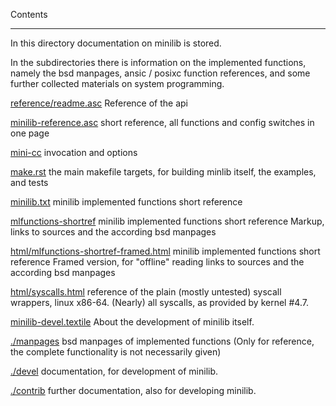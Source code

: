 Contents
________

In this directory documentation on minilib is stored.

In the subdirectories there is information on the implemented functions,
namely the bsd manpages, ansic / posixc function references,
and some further collected materials on system programming.

[reference/readme.asc](./reference)
Reference of the api

[minilib-reference.asc](minilib-reference.asc)
short reference, all functions and config switches in one page

[mini-cc](mini-cc.rst)
invocation and options

[make.rst](make.rst)
the main makefile targets, for building minlib itself, the examples, and tests 

[minilib.txt](minilib.txt)
minilib implemented functions short reference

[mlfunctions-shortref](mlfunctions-shortref.asc)
 minilib implemented functions short reference
 Markup, links to sources and the according bsd manpages

[html/mlfunctions-shortref-framed.html](html/mlfunctions-shortref-framed.html)
 minilib implemented functions short reference
 Framed version, for "offline" reading
 links to sources and the according bsd manpages

[html/syscalls.html](html/syscalls.html)
reference of the plain (mostly untested) syscall wrappers, linux x86-64.
(Nearly) all syscalls, as provided by kernel #4.7.

[minilib-devel.textile](minilib-devel.textile)
About the development of minilib itself.


[./manpages](./manpages)
 bsd manpages of implemented functions
 (Only for reference, the complete functionality 
 is not necessarily given)

[./devel](./devel)
 documentation, for development of minilib.

 
[./contrib](./contrib)
 further documentation, also for developing minilib.
